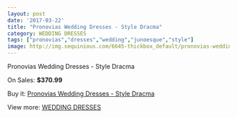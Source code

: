 ```yaml
---
layout: post
date: '2017-03-22'
title: "Pronovias Wedding Dresses - Style Dracma"
category: WEDDING DRESSES
tags: ["pronovias","dresses","wedding","junoesque","style"]
image: http://img.sequinious.com/6645-thickbox_default/pronovias-wedding-dresses-style-dracma.jpg
---
```

Pronovias Wedding Dresses - Style Dracma

On Sales: **$370.99**
<a href="https://www.sequinious.com/wedding-dresses/2708-pronovias-wedding-dresses-style-dracma.html"><amp-img layout="responsive" width="600" height="600" src="//img.sequinious.com/6645-thickbox_default/pronovias-wedding-dresses-style-dracma.jpg" alt="Pronovias Wedding Dresses - Style Dracma 0" /></a>
<a href="https://www.sequinious.com/wedding-dresses/2708-pronovias-wedding-dresses-style-dracma.html"><amp-img layout="responsive" width="600" height="600" src="//img.sequinious.com/6647-thickbox_default/pronovias-wedding-dresses-style-dracma.jpg" alt="Pronovias Wedding Dresses - Style Dracma 1" /></a>
<a href="https://www.sequinious.com/wedding-dresses/2708-pronovias-wedding-dresses-style-dracma.html"><amp-img layout="responsive" width="600" height="600" src="//img.sequinious.com/6646-thickbox_default/pronovias-wedding-dresses-style-dracma.jpg" alt="Pronovias Wedding Dresses - Style Dracma 2" /></a>

Buy it: [Pronovias Wedding Dresses - Style Dracma](https://www.sequinious.com/wedding-dresses/2708-pronovias-wedding-dresses-style-dracma.html "Pronovias Wedding Dresses - Style Dracma")

View more: [WEDDING DRESSES](https://www.sequinious.com/2-wedding-dresses "WEDDING DRESSES")